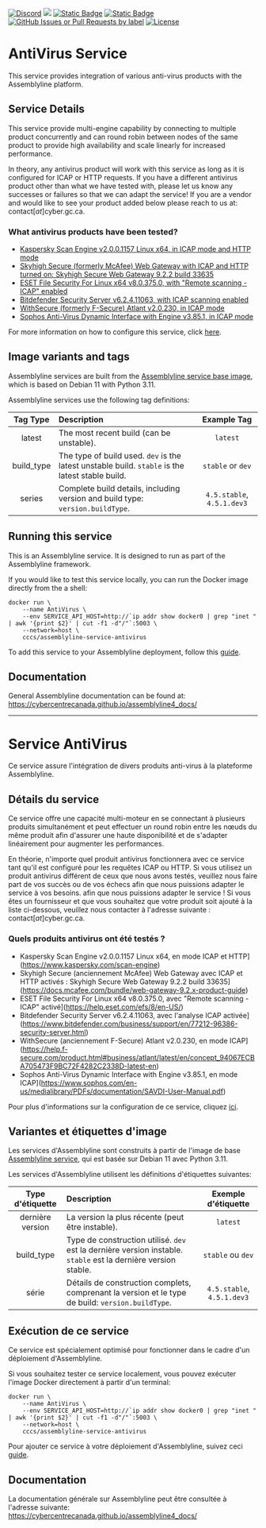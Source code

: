 [![Discord](https://img.shields.io/badge/chat-on%20discord-7289da.svg?sanitize=true)](https://discord.gg/GUAy9wErNu)
[![](https://img.shields.io/discord/908084610158714900)](https://discord.gg/GUAy9wErNu)
[![Static Badge](https://img.shields.io/badge/github-assemblyline-blue?logo=github)](https://github.com/CybercentreCanada/assemblyline)
[![Static Badge](https://img.shields.io/badge/github-assemblyline\_service\_antivirus-blue?logo=github)](https://github.com/CybercentreCanada/assemblyline-service-antivirus)
[![GitHub Issues or Pull Requests by label](https://img.shields.io/github/issues/CybercentreCanada/assemblyline/service-antivirus)](https://github.com/CybercentreCanada/assemblyline/issues?q=is:issue+is:open+label:service-antivirus)
[![License](https://img.shields.io/github/license/CybercentreCanada/assemblyline-service-antivirus)](./LICENSE)
# AntiVirus Service

This service provides integration of various anti-virus products with the Assemblyline platform.

## Service Details
This service provide multi-engine capability by connecting to multiple product concurrently and can round robin between nodes of the same product to provide high availability and scale linearly for increased performance.

In theory, any antivirus product will work with this service as long as it is configured for ICAP or HTTP requests.
If you have a different antivirus product other than what we have tested with, please let us know any successes or
failures so that we can adapt the service!
If you are a vendor and would like to see your product added below please reach to us at: contact[_at_]cyber.gc.ca.

### What antivirus products have been tested?
- [Kaspersky Scan Engine v2.0.0.1157 Linux x64, in ICAP mode and HTTP mode](https://www.kaspersky.com/scan-engine)
- [Skyhigh Secure (formerly McAfee) Web Gateway with ICAP and HTTP turned on: Skyhigh Secure Web Gateway 9.2.2 build 33635](https://docs.mcafee.com/bundle/web-gateway-9.2.x-product-guide)
- [ESET File Security For Linux x64 v8.0.375.0, with "Remote scanning - ICAP" enabled](https://help.eset.com/efs/8/en-US/)
- [Bitdefender Security Server v6.2.4.11063, with ICAP scanning enabled](https://www.bitdefender.com/business/support/en/77212-96386-security-server.html)
- [WithSecure (formerly F-Secure) Atlant v2.0.230, in ICAP mode](https://help.f-secure.com/product.html#business/atlant/latest/en/concept_94067ECBA705473F9BC72F4282C2338D-latest-en)
- [Sophos Anti-Virus Dynamic Interface with Engine v3.85.1, in ICAP mode](https://www.sophos.com/en-us/medialibrary/PDFs/documentation/SAVDI-User-Manual.pdf)

For more information on how to configure this service, click [here](./configuration.md).

## Image variants and tags

Assemblyline services are built from the [Assemblyline service base image](https://hub.docker.com/r/cccs/assemblyline-v4-service-base),
which is based on Debian 11 with Python 3.11.

Assemblyline services use the following tag definitions:

| **Tag Type** | **Description**                                                                                  |      **Example Tag**       |
| :----------: | :----------------------------------------------------------------------------------------------- | :------------------------: |
|    latest    | The most recent build (can be unstable).                                                         |          `latest`          |
|  build_type  | The type of build used. `dev` is the latest unstable build. `stable` is the latest stable build. |     `stable` or `dev`      |
|    series    | Complete build details, including version and build type: `version.buildType`.                   | `4.5.stable`, `4.5.1.dev3` |

## Running this service

This is an Assemblyline service. It is designed to run as part of the Assemblyline framework.

If you would like to test this service locally, you can run the Docker image directly from the a shell:

    docker run \
        --name AntiVirus \
        --env SERVICE_API_HOST=http://`ip addr show docker0 | grep "inet " | awk '{print $2}' | cut -f1 -d"/"`:5003 \
        --network=host \
        cccs/assemblyline-service-antivirus

To add this service to your Assemblyline deployment, follow this
[guide](https://cybercentrecanada.github.io/assemblyline4_docs/developer_manual/services/run_your_service/#add-the-container-to-your-deployment).

## Documentation

General Assemblyline documentation can be found at: https://cybercentrecanada.github.io/assemblyline4_docs/

---

# Service AntiVirus

Ce service assure l'intégration de divers produits anti-virus à la plateforme Assemblyline.

## Détails du service
Ce service offre une capacité multi-moteur en se connectant à plusieurs produits simultanément et peut effectuer un round robin entre les nœuds du même produit afin d'assurer une haute disponibilité et de s'adapter linéairement pour augmenter les performances.

En théorie, n'importe quel produit antivirus fonctionnera avec ce service tant qu'il est configuré pour les requêtes ICAP ou HTTP.
Si vous utilisez un produit antivirus différent de ceux que nous avons testés, veuillez nous faire part de vos succès ou de vos échecs afin que nous puissions adapter le service à vos besoins.
afin que nous puissions adapter le service !
Si vous êtes un fournisseur et que vous souhaitez que votre produit soit ajouté à la liste ci-dessous, veuillez nous contacter à l'adresse suivante : contact[_at_]cyber.gc.ca.

### Quels produits antivirus ont été testés ?
- Kaspersky Scan Engine v2.0.0.1157 Linux x64, en mode ICAP et HTTP](https://www.kaspersky.com/scan-engine)
- Skyhigh Secure (anciennement McAfee) Web Gateway avec ICAP et HTTP activés : Skyhigh Secure Web Gateway 9.2.2 build 33635](https://docs.mcafee.com/bundle/web-gateway-9.2.x-product-guide)
- ESET File Security For Linux x64 v8.0.375.0, avec "Remote scanning - ICAP" activé](https://help.eset.com/efs/8/en-US/)
- Bitdefender Security Server v6.2.4.11063, avec l'analyse ICAP activée](https://www.bitdefender.com/business/support/en/77212-96386-security-server.html)
- WithSecure (anciennement F-Secure) Atlant v2.0.230, en mode ICAP](https://help.f-secure.com/product.html#business/atlant/latest/en/concept_94067ECBA705473F9BC72F4282C2338D-latest-en)
- Sophos Anti-Virus Dynamic Interface with Engine v3.85.1, en mode ICAP](https://www.sophos.com/en-us/medialibrary/PDFs/documentation/SAVDI-User-Manual.pdf)

Pour plus d'informations sur la configuration de ce service, cliquez [ici](./configuration.md).

## Variantes et étiquettes d'image

Les services d'Assemblyline sont construits à partir de l'image de base [Assemblyline service](https://hub.docker.com/r/cccs/assemblyline-v4-service-base),
qui est basée sur Debian 11 avec Python 3.11.

Les services d'Assemblyline utilisent les définitions d'étiquettes suivantes:

| **Type d'étiquette** | **Description**                                                                                                |  **Exemple d'étiquette**   |
| :------------------: | :------------------------------------------------------------------------------------------------------------- | :------------------------: |
|   dernière version   | La version la plus récente (peut être instable).                                                               |          `latest`          |
|      build_type      | Type de construction utilisé. `dev` est la dernière version instable. `stable` est la dernière version stable. |     `stable` ou `dev`      |
|        série         | Détails de construction complets, comprenant la version et le type de build: `version.buildType`.              | `4.5.stable`, `4.5.1.dev3` |

## Exécution de ce service

Ce service est spécialement optimisé pour fonctionner dans le cadre d'un déploiement d'Assemblyline.

Si vous souhaitez tester ce service localement, vous pouvez exécuter l'image Docker directement à partir d'un terminal:

    docker run \
        --name AntiVirus \
        --env SERVICE_API_HOST=http://`ip addr show docker0 | grep "inet " | awk '{print $2}' | cut -f1 -d"/"`:5003 \
        --network=host \
        cccs/assemblyline-service-antivirus

Pour ajouter ce service à votre déploiement d'Assemblyline, suivez ceci
[guide](https://cybercentrecanada.github.io/assemblyline4_docs/fr/developer_manual/services/run_your_service/#add-the-container-to-your-deployment).

## Documentation

La documentation générale sur Assemblyline peut être consultée à l'adresse suivante: https://cybercentrecanada.github.io/assemblyline4_docs/

